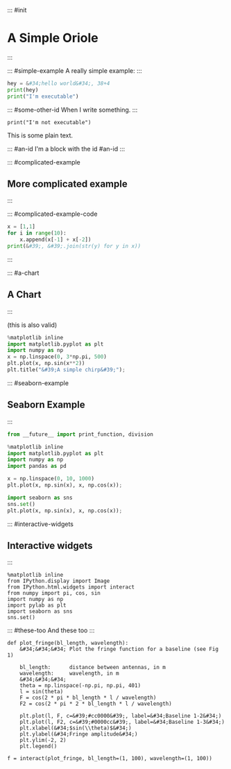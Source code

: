 
::: #init
# A Simple Oriole
:::

::: #simple-example
A really simple example:
:::

``` python
hey = &#34;hello world&#34;, 38+4
print(hey)
print("I'm executable")
```

::: #some-other-id
When I write something.
:::

```
print("I'm not executable")
```

This is some plain text.

::: #an-id
I'm a block with the id #an-id
:::


::: #complicated-example
## More complicated example
:::

::: #complicated-example-code
``` python
x = [1,1]
for i in range(10):    
    x.append(x[-1] + x[-2]) 
print(&#39;, &#39;.join(str(y) for y in x))
```
:::

::: #a-chart
## A Chart
::: 

<span id="example3"/> (this is also valid)

``` python
%matplotlib inline
import matplotlib.pyplot as plt
import numpy as np
x = np.linspace(0, 3*np.pi, 500)
plt.plot(x, np.sin(x**2))
plt.title("&#39;A simple chirp&#39;");
```

::: #seaborn-example
## Seaborn Example
:::

``` python
from __future__ import print_function, division

%matplotlib inline
import matplotlib.pyplot as plt
import numpy as np
import pandas as pd

x = np.linspace(0, 10, 1000)
plt.plot(x, np.sin(x), x, np.cos(x));

import seaborn as sns
sns.set()
plt.plot(x, np.sin(x), x, np.cos(x));
```

::: #interactive-widgets
## Interactive widgets
:::

```
%matplotlib inline
from IPython.display import Image
from IPython.html.widgets import interact
from numpy import pi, cos, sin
import numpy as np
import pylab as plt
import seaborn as sns
sns.set()
```
::: #these-too
And these too
:::

```
def plot_fringe(bl_length, wavelength):
    &#34;&#34;&#34; Plot the fringe function for a baseline (see Fig 1)

    bl_length:      distance between antennas, in m
    wavelength:     wavelength, in m
    &#34;&#34;&#34;
    theta = np.linspace(-np.pi, np.pi, 401)
    l = sin(theta)
    F = cos(2 * pi * bl_length * l / wavelength)
    F2 = cos(2 * pi * 2 * bl_length * l / wavelength)

    plt.plot(l, F, c=&#39;#cc0000&#39;, label=&#34;Baseline 1-2&#34;)
    plt.plot(l, F2, c=&#39;#0000cc&#39;, label=&#34;Baseline 1-3&#34;)
    plt.xlabel(&#34;$sin(\\theta)$&#34;)
    plt.ylabel(&#34;Fringe amplitude&#34;)
    plt.ylim(-2, 2)
    plt.legend()

f = interact(plot_fringe, bl_length=(1, 100), wavelength=(1, 100))
```
